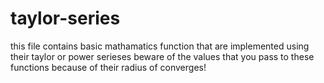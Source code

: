 # taylor-series
this file contains basic mathamatics function that are implemented using their taylor or power serieses
beware of the values that you pass to these functions because of their radius of converges!
